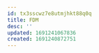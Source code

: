 ```yaml
---
id: tx3sscwz7e8utmjhkt88q0q
title: FDM
desc: ''
updated: 1691241067836
created: 1691240872751
---
```

